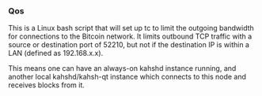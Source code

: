 ### Qos ###

This is a Linux bash script that will set up tc to limit the outgoing bandwidth for connections to the Bitcoin network. It limits outbound TCP traffic with a source or destination port of 52210, but not if the destination IP is within a LAN (defined as 192.168.x.x).

This means one can have an always-on kahshd instance running, and another local kahshd/kahsh-qt instance which connects to this node and receives blocks from it.
